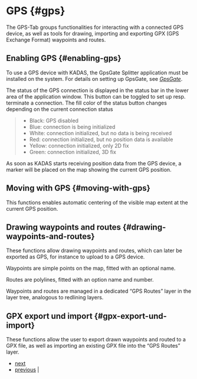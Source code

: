 # GPS {#gps}

The GPS-Tab groups functionalities for interacting with a connected GPS device, as well as tools for drawing, importing and exporting GPX (GPS Exchange Format) waypoints and routes.


## Enabling GPS {#enabling-gps}

To use a GPS device with KADAS, the GpsGate Splitter application must be installed on the system. For details on setting up GpsGate, see <a href="../working_with_gps/gpsgate.html#gpsgate" class="reference internal"><em>GpsGate</em></a>.

The status of the GPS connection is displayed in the status bar in the lower area of the application window. This button can be toggled to set up resp. terminate a connection. The fill color of the status button changes depending on the current connection status

> -   Black: GPS disabled
> -   Blue: connection is being initialized
> -   White: connection initialized, but no data is being received
> -   Red: connection initialized, but no position data is available
> -   Yellow: connection initialized, only 2D fix
> -   Green: connection initialized, 3D fix
>
As soon as KADAS starts receiving position data from the GPS device, a marker will be placed on the map showing the current GPS position.

## Moving with GPS {#moving-with-gps}

This functions enables automatic centering of the visible map extent at the current GPS position.

## Drawing waypoints and routes {#drawing-waypoints-and-routes}

These functions allow drawing waypoints and routes, which can later be exported as GPS, for instance to upload to a GPS device.

Waypoints are simple points on the map, fitted with an optional name.

Routes are polylines, fitted with an option name and number.

Waypoints and routes are managed in a dedicated “GPS Routes” layer in the layer tree, analogous to redlining layers.

## GPX export und import {#gpx-export-und-import}

These functions allow the user to export drawn waypoints and routed to a GPX file, as well as importing an existing GPX file into the “GPS Routes” layer.

-   [next](mss.html "MSS")
-   [previous](draw.html "Drawing") |



